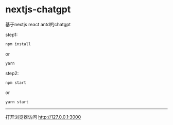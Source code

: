 # nextjs-chatgpt

基于nextjs react antd的chatgpt

step1:
```js
npm install 
```
or
```js
yarn
```

step2:

```js
npm start
```
or
```js
yarn start
```
---

打开浏览器访问 http://127.0.0.1:3000